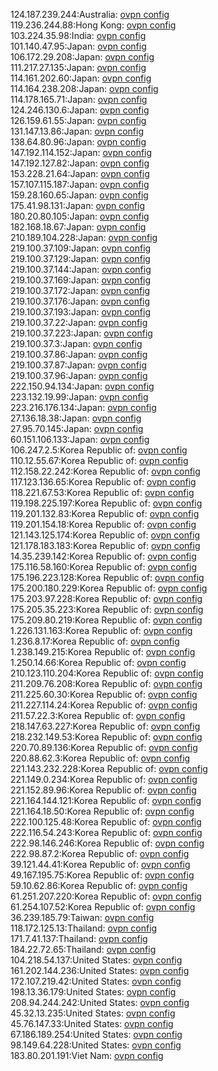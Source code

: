 124.187.239.244:Australia: [ovpn config](vpn/124_187_239_244.ovpn)  
119.236.244.88:Hong Kong: [ovpn config](vpn/119_236_244_88.ovpn)  
103.224.35.98:India: [ovpn config](vpn/103_224_35_98.ovpn)  
101.140.47.95:Japan: [ovpn config](vpn/101_140_47_95.ovpn)  
106.172.29.208:Japan: [ovpn config](vpn/106_172_29_208.ovpn)  
111.217.27.135:Japan: [ovpn config](vpn/111_217_27_135.ovpn)  
114.161.202.60:Japan: [ovpn config](vpn/114_161_202_60.ovpn)  
114.164.238.208:Japan: [ovpn config](vpn/114_164_238_208.ovpn)  
114.178.165.71:Japan: [ovpn config](vpn/114_178_165_71.ovpn)  
124.246.130.6:Japan: [ovpn config](vpn/124_246_130_6.ovpn)  
126.159.61.55:Japan: [ovpn config](vpn/126_159_61_55.ovpn)  
131.147.13.86:Japan: [ovpn config](vpn/131_147_13_86.ovpn)  
138.64.80.96:Japan: [ovpn config](vpn/138_64_80_96.ovpn)  
147.192.114.152:Japan: [ovpn config](vpn/147_192_114_152.ovpn)  
147.192.127.82:Japan: [ovpn config](vpn/147_192_127_82.ovpn)  
153.228.21.64:Japan: [ovpn config](vpn/153_228_21_64.ovpn)  
157.107.115.187:Japan: [ovpn config](vpn/157_107_115_187.ovpn)  
159.28.160.65:Japan: [ovpn config](vpn/159_28_160_65.ovpn)  
175.41.98.131:Japan: [ovpn config](vpn/175_41_98_131.ovpn)  
180.20.80.105:Japan: [ovpn config](vpn/180_20_80_105.ovpn)  
182.168.18.67:Japan: [ovpn config](vpn/182_168_18_67.ovpn)  
210.189.104.228:Japan: [ovpn config](vpn/210_189_104_228.ovpn)  
219.100.37.109:Japan: [ovpn config](vpn/219_100_37_109.ovpn)  
219.100.37.129:Japan: [ovpn config](vpn/219_100_37_129.ovpn)  
219.100.37.144:Japan: [ovpn config](vpn/219_100_37_144.ovpn)  
219.100.37.169:Japan: [ovpn config](vpn/219_100_37_169.ovpn)  
219.100.37.172:Japan: [ovpn config](vpn/219_100_37_172.ovpn)  
219.100.37.176:Japan: [ovpn config](vpn/219_100_37_176.ovpn)  
219.100.37.193:Japan: [ovpn config](vpn/219_100_37_193.ovpn)  
219.100.37.22:Japan: [ovpn config](vpn/219_100_37_22.ovpn)  
219.100.37.223:Japan: [ovpn config](vpn/219_100_37_223.ovpn)  
219.100.37.3:Japan: [ovpn config](vpn/219_100_37_3.ovpn)  
219.100.37.86:Japan: [ovpn config](vpn/219_100_37_86.ovpn)  
219.100.37.87:Japan: [ovpn config](vpn/219_100_37_87.ovpn)  
219.100.37.96:Japan: [ovpn config](vpn/219_100_37_96.ovpn)  
222.150.94.134:Japan: [ovpn config](vpn/222_150_94_134.ovpn)  
223.132.19.99:Japan: [ovpn config](vpn/223_132_19_99.ovpn)  
223.216.176.134:Japan: [ovpn config](vpn/223_216_176_134.ovpn)  
27.136.18.38:Japan: [ovpn config](vpn/27_136_18_38.ovpn)  
27.95.70.145:Japan: [ovpn config](vpn/27_95_70_145.ovpn)  
60.151.106.133:Japan: [ovpn config](vpn/60_151_106_133.ovpn)  
106.247.2.5:Korea Republic of: [ovpn config](vpn/106_247_2_5.ovpn)  
110.12.55.67:Korea Republic of: [ovpn config](vpn/110_12_55_67.ovpn)  
112.158.22.242:Korea Republic of: [ovpn config](vpn/112_158_22_242.ovpn)  
117.123.136.65:Korea Republic of: [ovpn config](vpn/117_123_136_65.ovpn)  
118.221.67.53:Korea Republic of: [ovpn config](vpn/118_221_67_53.ovpn)  
119.198.225.197:Korea Republic of: [ovpn config](vpn/119_198_225_197.ovpn)  
119.201.132.83:Korea Republic of: [ovpn config](vpn/119_201_132_83.ovpn)  
119.201.154.18:Korea Republic of: [ovpn config](vpn/119_201_154_18.ovpn)  
121.143.125.174:Korea Republic of: [ovpn config](vpn/121_143_125_174.ovpn)  
121.178.183.183:Korea Republic of: [ovpn config](vpn/121_178_183_183.ovpn)  
14.35.239.142:Korea Republic of: [ovpn config](vpn/14_35_239_142.ovpn)  
175.116.58.160:Korea Republic of: [ovpn config](vpn/175_116_58_160.ovpn)  
175.196.223.128:Korea Republic of: [ovpn config](vpn/175_196_223_128.ovpn)  
175.200.180.229:Korea Republic of: [ovpn config](vpn/175_200_180_229.ovpn)  
175.203.97.228:Korea Republic of: [ovpn config](vpn/175_203_97_228.ovpn)  
175.205.35.223:Korea Republic of: [ovpn config](vpn/175_205_35_223.ovpn)  
175.209.80.219:Korea Republic of: [ovpn config](vpn/175_209_80_219.ovpn)  
1.226.131.163:Korea Republic of: [ovpn config](vpn/1_226_131_163.ovpn)  
1.236.8.17:Korea Republic of: [ovpn config](vpn/1_236_8_17.ovpn)  
1.238.149.215:Korea Republic of: [ovpn config](vpn/1_238_149_215.ovpn)  
1.250.14.66:Korea Republic of: [ovpn config](vpn/1_250_14_66.ovpn)  
210.123.110.204:Korea Republic of: [ovpn config](vpn/210_123_110_204.ovpn)  
211.209.76.208:Korea Republic of: [ovpn config](vpn/211_209_76_208.ovpn)  
211.225.60.30:Korea Republic of: [ovpn config](vpn/211_225_60_30.ovpn)  
211.227.114.24:Korea Republic of: [ovpn config](vpn/211_227_114_24.ovpn)  
211.57.22.3:Korea Republic of: [ovpn config](vpn/211_57_22_3.ovpn)  
218.147.63.227:Korea Republic of: [ovpn config](vpn/218_147_63_227.ovpn)  
218.232.149.53:Korea Republic of: [ovpn config](vpn/218_232_149_53.ovpn)  
220.70.89.136:Korea Republic of: [ovpn config](vpn/220_70_89_136.ovpn)  
220.88.62.3:Korea Republic of: [ovpn config](vpn/220_88_62_3.ovpn)  
221.143.232.228:Korea Republic of: [ovpn config](vpn/221_143_232_228.ovpn)  
221.149.0.234:Korea Republic of: [ovpn config](vpn/221_149_0_234.ovpn)  
221.152.89.96:Korea Republic of: [ovpn config](vpn/221_152_89_96.ovpn)  
221.164.144.121:Korea Republic of: [ovpn config](vpn/221_164_144_121.ovpn)  
221.164.18.50:Korea Republic of: [ovpn config](vpn/221_164_18_50.ovpn)  
222.100.125.48:Korea Republic of: [ovpn config](vpn/222_100_125_48.ovpn)  
222.116.54.243:Korea Republic of: [ovpn config](vpn/222_116_54_243.ovpn)  
222.98.146.246:Korea Republic of: [ovpn config](vpn/222_98_146_246.ovpn)  
222.98.87.2:Korea Republic of: [ovpn config](vpn/222_98_87_2.ovpn)  
39.121.44.41:Korea Republic of: [ovpn config](vpn/39_121_44_41.ovpn)  
49.167.195.75:Korea Republic of: [ovpn config](vpn/49_167_195_75.ovpn)  
59.10.62.86:Korea Republic of: [ovpn config](vpn/59_10_62_86.ovpn)  
61.251.207.220:Korea Republic of: [ovpn config](vpn/61_251_207_220.ovpn)  
61.254.107.52:Korea Republic of: [ovpn config](vpn/61_254_107_52.ovpn)  
36.239.185.79:Taiwan: [ovpn config](vpn/36_239_185_79.ovpn)  
118.172.125.13:Thailand: [ovpn config](vpn/118_172_125_13.ovpn)  
171.7.41.137:Thailand: [ovpn config](vpn/171_7_41_137.ovpn)  
184.22.72.65:Thailand: [ovpn config](vpn/184_22_72_65.ovpn)  
104.218.54.137:United States: [ovpn config](vpn/104_218_54_137.ovpn)  
161.202.144.236:United States: [ovpn config](vpn/161_202_144_236.ovpn)  
172.107.219.42:United States: [ovpn config](vpn/172_107_219_42.ovpn)  
198.13.36.179:United States: [ovpn config](vpn/198_13_36_179.ovpn)  
208.94.244.242:United States: [ovpn config](vpn/208_94_244_242.ovpn)  
45.32.13.235:United States: [ovpn config](vpn/45_32_13_235.ovpn)  
45.76.147.33:United States: [ovpn config](vpn/45_76_147_33.ovpn)  
67.186.189.254:United States: [ovpn config](vpn/67_186_189_254.ovpn)  
98.149.64.228:United States: [ovpn config](vpn/98_149_64_228.ovpn)  
183.80.201.191:Viet Nam: [ovpn config](vpn/183_80_201_191.ovpn)  
